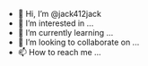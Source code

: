 - 👋 Hi, I’m @jack412jack
- 👀 I’m interested in ...
- 🌱 I’m currently learning ...
- 💞️ I’m looking to collaborate on ...
- 📫 How to reach me ...

<!---
jack412jack/jack412jack is a ✨ special ✨ repository because its `README.md` (this file) appears on your GitHub profile.
You can click the Preview link to take a look at your changes.
--->
